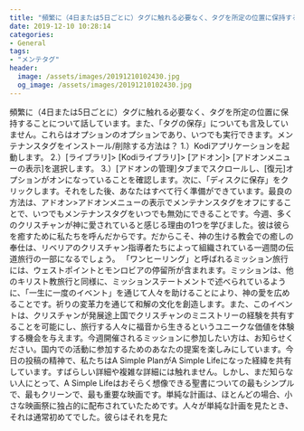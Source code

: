 ```yaml
---
title: "頻繁に（4日または5日ごとに）タグに触れる必要なく、タグを所定の位置に保持することについて話しています。"
date: 2019-12-10 10:28:14
categories:
- General
tags:
- "メンテタグ"
header:
  image: /assets/images/20191210102430.jpg
  og_image: /assets/images/20191210102430.jpg
---
```


頻繁に（4日または5日ごとに）タグに触れる必要なく、タグを所定の位置に保持することについて話しています。また、「タグの保存」についても言及していません。これらはオプションのオプションであり、いつでも実行できます。メンテナンスタグをインストール/削除する方法は？ 1.）Kodiアプリケーションを起動します。 2.）[ライブラリ]&gt; [Kodiライブラリ]&gt; [アドオン]&gt; [アドオンメニューの表示]を選択します。 3.）[アドオンの管理]タブまでスクロールし、[復元]オプションがオンになっていることを確認します。次に、「ディスクに保存」をクリックします。それをした後、あなたはすべて行く準備ができています。最良の方法は、アドオン&gt;アドオンメニューの表示でメンテナンスタグをオフにすることで、いつでもメンテナンスタグをいつでも無効にできることです。今週、多くのクリスチャンが神に愛されていると感じる理由の1つを学びました。彼は彼らを癒すために私たちを呼んだからです。だからこそ、神の生ける教会での癒しの奉仕は、リベリアのクリスチャン指導者たちによって組織されている一週間の伝道旅行の一部になるでしょう。 「ワンヒーリング」と呼ばれるミッション旅行には、ウェストポイントとモンロビアの停留所が含まれます。ミッションは、他のキリスト教旅行と同様に、ミッションステートメントで述べられているように、「一生に一度のイベント」を通じて人々を助けることにより、神の愛を広めることです。祈りの変革力を通じて和解の文化を創造します。また、このイベントは、クリスチャンが発展途上国でクリスチャンのミニストリーの経験を共有することを可能にし、旅行する人々に福音から生きるというユニークな価値を体験する機会を与えます。今週開催されるミッションに参加したい方は、お知らせください。国内での活動に参加するためのあなたの提案を楽しみにしています。今日の投稿の精神で、私たちはA Simple PlanがA Simple Lifeになった経緯を共有しています。すばらしい詳細や複雑な詳細には触れません。しかし、まだ知らない人にとって、A Simple Lifeはおそらく想像できる聖書についての最もシンプルで、最もクリーンで、最も重要な映画です。単純な計画は、ほとんどの場合、小さな映画祭に独占的に配布されていたためです。人々が単純な計画を見たとき、それは通常初めてでした。彼らはそれを見た
